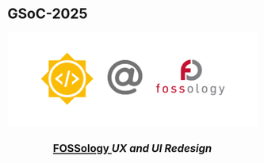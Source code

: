 # GSoC-2025

<a href = "https://summerofcode.withgoogle.com/programs/2025/projects/gX6omKmk">  ![Summer-of-code](/files/GSoC_header.png)</a>

<div align = "center"><h2><a href = "https://www.fossology.org/">FOSSology </a> <i> UX and UI Redesign </i></h2></div>
